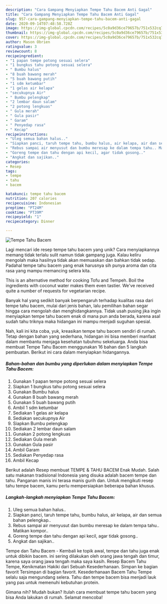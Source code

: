 ```yaml
---
description: "Cara Gampang Menyiapkan Tempe Tahu Bacem Anti Gagal"
title: "Cara Gampang Menyiapkan Tempe Tahu Bacem Anti Gagal"
slug: 957-cara-gampang-menyiapkan-tempe-tahu-bacem-anti-gagal
date: 2020-09-14T07:48:58.728Z
image: https://img-global.cpcdn.com/recipes/5c0a9d36ce79657b/751x532cq70/tempe-tahu-bacem-foto-resep-utama.jpg
thumbnail: https://img-global.cpcdn.com/recipes/5c0a9d36ce79657b/751x532cq70/tempe-tahu-bacem-foto-resep-utama.jpg
cover: https://img-global.cpcdn.com/recipes/5c0a9d36ce79657b/751x532cq70/tempe-tahu-bacem-foto-resep-utama.jpg
author: Mason Obrien
ratingvalue: 3
reviewcount: 8
recipeingredient:
- "1 papan tempe potong sesuai selera"
- "1 bungkus tahu potong sesuai selera"
- " Bumbu halus"
- "8 buah bawang merah"
- "5 buah bawang putih"
- "1 sdm ketumbar"
- "1 gelas air kelapa"
- "secukupnya Air"
- " Bumbu pelengkap"
- "2 lembar daun salam"
- "2 potong lengkuas"
- " Gula merah"
- " Gula pasir"
- " Garam"
- " Penyedap rasa"
- " Kecap"
recipeinstructions:
- "Uleg semua bahan halus.."
- "Siapkan panci, taruh tempe tahu, bumbu halus, air kelapa, air dan semua bahan pelengkap.."
- "Rebus sampai air menyusut dan bumbu meresap ke dalam tempa tahu.. Matikan kompor.."
- "Goreng tempe dan tahu dengan api kecil, agar tidak gosong.."
- "Angkat dan sajikan.."
categories:
- Resep
tags:
- tempe
- tahu
- bacem

katakunci: tempe tahu bacem 
nutrition: 207 calories
recipecuisine: Indonesian
preptime: "PT24M"
cooktime: "PT39M"
recipeyield: "1"
recipecategory: Dinner

---
```



![Tempe Tahu Bacem](https://img-global.cpcdn.com/recipes/5c0a9d36ce79657b/751x532cq70/tempe-tahu-bacem-foto-resep-utama.jpg)

Lagi mencari ide resep tempe tahu bacem yang unik? Cara menyiapkannya memang tidak terlalu sulit namun tidak gampang juga. Kalau keliru mengolah maka hasilnya tidak akan memuaskan dan bahkan tidak sedap. Padahal tempe tahu bacem yang enak harusnya sih punya aroma dan cita rasa yang mampu memancing selera kita.

This is an alternative method for cooking Tofu and Tempeh. Boil the ingredients with coconut water makes them even tastier. We&#39;ve received quite a number of requests for vegetarian recipe.

Banyak hal yang sedikit banyak berpengaruh terhadap kualitas rasa dari tempe tahu bacem, mulai dari jenis bahan, lalu pemilihan bahan segar hingga cara mengolah dan menghidangkannya. Tidak usah pusing jika ingin menyiapkan tempe tahu bacem enak di mana pun anda berada, karena asal sudah tahu triknya maka hidangan ini mampu menjadi suguhan spesial.


Nah, kali ini kita coba, yuk, kreasikan tempe tahu bacem sendiri di rumah. Tetap dengan bahan yang sederhana, hidangan ini bisa memberi manfaat dalam membantu menjaga kesehatan tubuhmu sekeluarga. Anda bisa membuat Tempe Tahu Bacem menggunakan 16 bahan dan 5 langkah pembuatan. Berikut ini cara dalam menyiapkan hidangannya.

<!--inarticleads1-->

##### Bahan-bahan dan bumbu yang diperlukan dalam menyiapkan Tempe Tahu Bacem:

1. Gunakan 1 papan tempe potong sesuai selera
1. Siapkan 1 bungkus tahu potong sesuai selera
1. Gunakan  Bumbu halus
1. Gunakan 8 buah bawang merah
1. Gunakan 5 buah bawang putih
1. Ambil 1 sdm ketumbar
1. Sediakan 1 gelas air kelapa
1. Sediakan secukupnya Air
1. Siapkan  Bumbu pelengkap
1. Sediakan 2 lembar daun salam
1. Gunakan 2 potong lengkuas
1. Sediakan  Gula merah
1. Gunakan  Gula pasir
1. Ambil  Garam
1. Sediakan  Penyedap rasa
1. Ambil  Kecap


Berikut adalah Resep membuat TEMPE &amp; TAHU BACEM Enak Mudah. Salah satu makanan tradisional Indonesia yang disuka adalah bacem tempe dan tahu. Panganan manis ini terasa manis gurih dan. Untuk mengikuti resep tahu tempe bacem, kamu perlu mempersiapkan beberapa bahan khusus. 

<!--inarticleads2-->

##### Langkah-langkah menyiapkan Tempe Tahu Bacem:

1. Uleg semua bahan halus..
1. Siapkan panci, taruh tempe tahu, bumbu halus, air kelapa, air dan semua bahan pelengkap..
1. Rebus sampai air menyusut dan bumbu meresap ke dalam tempa tahu.. Matikan kompor..
1. Goreng tempe dan tahu dengan api kecil, agar tidak gosong..
1. Angkat dan sajikan..


Tempe dan Tahu Bacem - Kembali ke topik awal, tempe dan tahu juga enak untuk dibikin bacem. ini sering dilakukan oleh orang jawa tengah dan timur, karena saya orang jawa tengah maka saya kasih. Resep Bacem Tahu Tempe, Kenikmatan Hakiki dari Sebuah Kesederhanaan. Simpan ke bagian favorit Tersimpan di bagian favorit. Kesederhanaan Bacem Tahu Tempe selalu saja mengundang selera. Tahu dan tempe bacem bisa menjadi lauk yang pas untuk memenuhi kebutuhan protein. 

Gimana nih? Mudah bukan? Itulah cara membuat tempe tahu bacem yang bisa Anda lakukan di rumah. Selamat mencoba!
